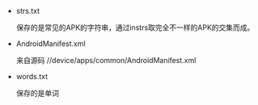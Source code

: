 - strs.txt

    保存的是常见的APK的字符串，通过instrs取完全不一样的APK的交集而成。

- AndroidManifest.xml

  来自源码 //device/apps/common/AndroidManifest.xml

- words.txt

  保存的是单词